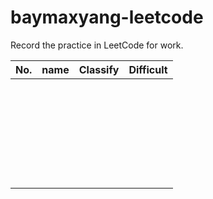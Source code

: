 # baymaxyang-leetcode

Record the practice in LeetCode for  work.

| No.  | name | Classify | Difficult |
| ---- | :--- | -------- | --------- |
|      |      |          |           |
|      |      |          |           |
|      |      |          |           |
|      |      |          |           |
|      |      |          |           |
|      |      |          |           |
|      |      |          |           |
|      |      |          |           |
|      |      |          |           |
|      |      |          |           |
|      |      |          |           |
|      |      |          |           |
|      |      |          |           |
|      |      |          |           |
|      |      |          |           |
|      |      |          |           |
|      |      |          |           |
|      |      |          |           |
|      |      |          |           |
|      |      |          |           |
|      |      |          |           |
|      |      |          |           |
|      |      |          |           |
|      |      |          |           |
|      |      |          |           |
|      |      |          |           |
|      |      |          |           |
|      |      |          |           |
|      |      |          |           |

